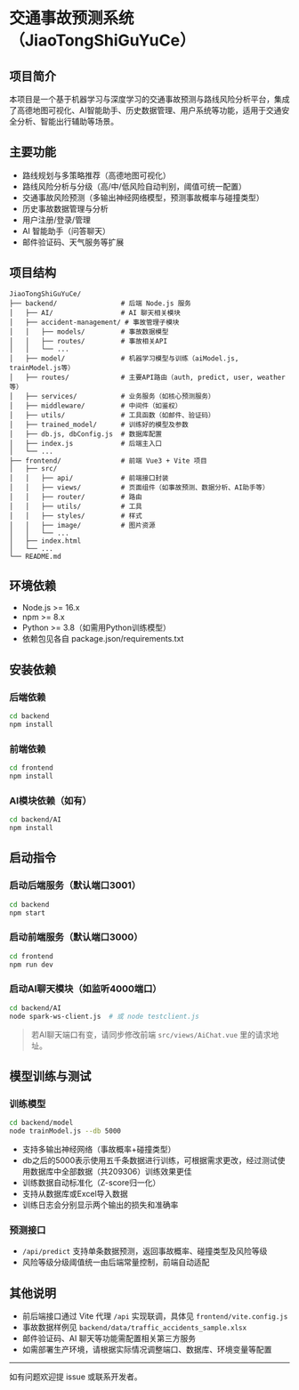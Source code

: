 # 交通事故预测系统（JiaoTongShiGuYuCe）

## 项目简介
本项目是一个基于机器学习与深度学习的交通事故预测与路线风险分析平台，集成了高德地图可视化、AI智能助手、历史数据管理、用户系统等功能，适用于交通安全分析、智能出行辅助等场景。

## 主要功能
- 路线规划与多策略推荐（高德地图可视化）
- 路线风险分析与分级（高/中/低风险自动判别，阈值可统一配置）
- 交通事故风险预测（多输出神经网络模型，预测事故概率与碰撞类型）
- 历史事故数据管理与分析
- 用户注册/登录/管理
- AI 智能助手（问答聊天）
- 邮件验证码、天气服务等扩展

## 项目结构
```
JiaoTongShiGuYuCe/
├── backend/                # 后端 Node.js 服务
│   ├── AI/                 # AI 聊天相关模块
│   ├── accident-management/ # 事故管理子模块
│   │   ├── models/         # 事故数据模型
│   │   ├── routes/         # 事故相关API
│   │   └── ...
│   ├── model/              # 机器学习模型与训练（aiModel.js, trainModel.js等）
│   ├── routes/             # 主要API路由（auth, predict, user, weather等）
│   ├── services/           # 业务服务（如核心预测服务）
│   ├── middleware/         # 中间件（如鉴权）
│   ├── utils/              # 工具函数（如邮件、验证码）
│   ├── trained_model/      # 训练好的模型及参数
│   ├── db.js, dbConfig.js  # 数据库配置
│   ├── index.js            # 后端主入口
│   └── ...
├── frontend/               # 前端 Vue3 + Vite 项目
│   ├── src/
│   │   ├── api/            # 前端接口封装
│   │   ├── views/          # 页面组件（如事故预测、数据分析、AI助手等）
│   │   ├── router/         # 路由
│   │   ├── utils/          # 工具
│   │   ├── styles/         # 样式
│   │   ├── image/          # 图片资源
│   │   └── ...
│   ├── index.html
│   └── ...
└── README.md
```

## 环境依赖
- Node.js >= 16.x
- npm >= 8.x
- Python >= 3.8（如需用Python训练模型）
- 依赖包见各自 package.json/requirements.txt

## 安装依赖
### 后端依赖
```bash
cd backend
npm install
```

### 前端依赖
```bash
cd frontend
npm install
```

### AI模块依赖（如有）
```bash
cd backend/AI
npm install
```

## 启动指令
### 启动后端服务（默认端口3001）
```bash
cd backend
npm start
```

### 启动前端服务（默认端口3000）
```bash
cd frontend
npm run dev
```

### 启动AI聊天模块（如监听4000端口）
```bash
cd backend/AI
node spark-ws-client.js  # 或 node testclient.js
```
> 若AI聊天端口有变，请同步修改前端 `src/views/AiChat.vue` 里的请求地址。

## 模型训练与测试
### 训练模型
```bash
cd backend/model
node trainModel.js --db 5000
```
- 支持多输出神经网络（事故概率+碰撞类型）
- db之后的5000表示使用五千条数据进行训练，可根据需求更改，经过测试使用数据库中全部数据（共209306）训练效果更佳
- 训练数据自动标准化（Z-score归一化）
- 支持从数据库或Excel导入数据
- 训练日志会分别显示两个输出的损失和准确率

### 预测接口
- `/api/predict` 支持单条数据预测，返回事故概率、碰撞类型及风险等级
- 风险等级分级阈值统一由后端常量控制，前端自动适配

## 其他说明
- 前后端接口通过 Vite 代理 `/api` 实现联调，具体见 `frontend/vite.config.js`
- 事故数据样例见 `backend/data/traffic_accidents_sample.xlsx`
- 邮件验证码、AI 聊天等功能需配置相关第三方服务
- 如需部署生产环境，请根据实际情况调整端口、数据库、环境变量等配置

---
如有问题欢迎提 issue 或联系开发者。 
